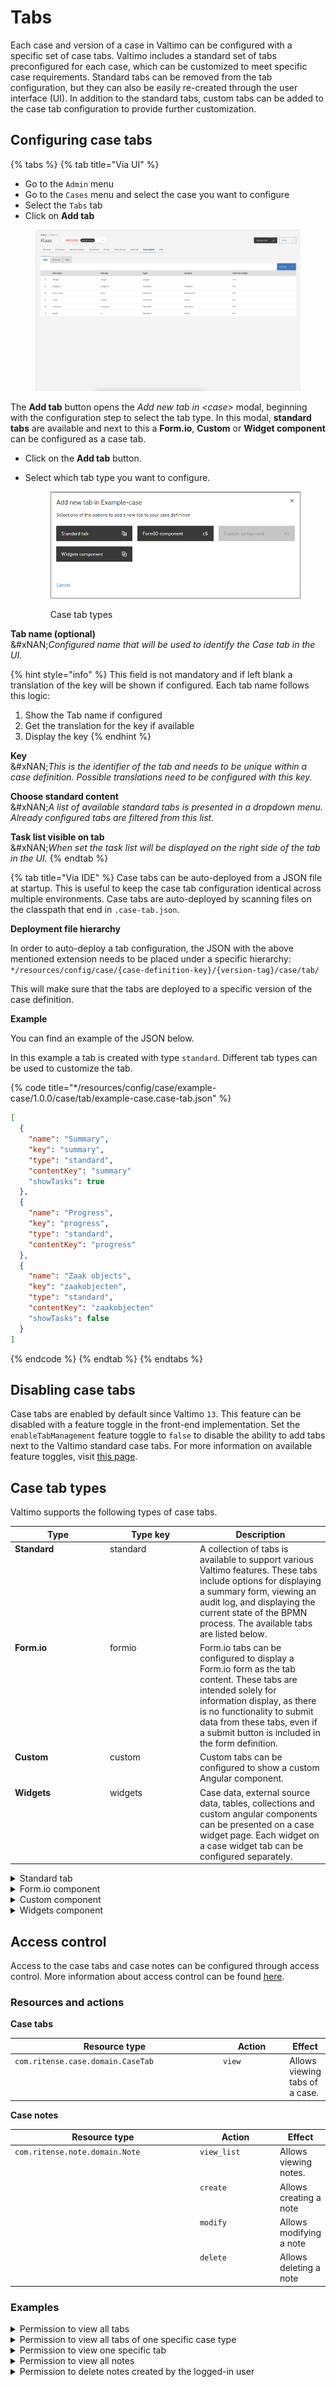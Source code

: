 # Tabs

Each case and version of a case in Valtimo can be configured with a specific set of case tabs. Valtimo includes a standard set of tabs preconfigured for each case, which can be customized to meet specific case requirements. Standard tabs can be removed from the tab configuration, but they can also be easily re-created through the user interface (UI). In addition to the standard tabs, custom tabs can be added to the case tab configuration to provide further customization.

## Configuring case tabs

{% tabs %}
{% tab title="Via UI" %}
* Go to the `Admin` menu
* Go to the `Cases` menu and select the case you want to configure
* Select the `Tabs` tab
* Click on **Add tab**

<figure><img src="../../../../.gitbook/assets/case-detail-tabs.png" alt=""><figcaption></figcaption></figure>

The **Add tab** button opens the _Add new tab in \<case>_ modal, beginning with the configuration step to select the tab type. In this modal, **standard tabs** are available and next to this a **Form.io**, **Custom** or **Widget component** can be configured as a case tab.

* Click on the **Add tab** button.
*   Select which tab type you want to configure.

    <figure><img src="../../../../.gitbook/assets/image (2).png" alt=""><figcaption><p>Case tab types</p></figcaption></figure>

**Tab name (optional)**\
&#xNAN;_&#x43;onfigured name that will be used to identify the Case tab in the UI._

{% hint style="info" %}
This field is not mandatory and if left blank a translation of the key will be shown if configured. Each tab name follows this logic:

1. Show the Tab name if configured
2. Get the translation for the key if available
3. Display the key
{% endhint %}

**Key**\
&#xNAN;_&#x54;his is the identifier of the tab and needs to be unique within a case definition. Possible translations need to be configured with this key._

**Choose standard content**\
&#xNAN;_&#x41; list of available standard tabs is presented in a dropdown menu. Already configured tabs are filtered from this list._

**Task list visible on tab**\
&#xNAN;_&#x57;hen set the task list will be displayed on the right side of the tab in the UI._
{% endtab %}

{% tab title="Via IDE" %}
Case tabs can be auto-deployed from a JSON file at startup. This is useful to keep the case tab configuration identical across multiple environments. Case tabs are auto-deployed by scanning files on the classpath that end in `.case-tab.json`.

**Deployment file hierarchy**

In order to auto-deploy a tab configuration, the JSON with the above mentioned extension needs to be placed under a specific hierarchy: `*/resources/config/case/{case-definition-key}/{version-tag}/case/tab/`&#x20;

This will make sure that the tabs are deployed to a specific version of the case definition.

**Example**

You can find an example of the JSON below.

In this example a tab is created with type `standard`. Different tab types can be used to customize the tab.

{% code title="*/resources/config/case/example-case/1.0.0/case/tab/example-case.case-tab.json" %}
```json
[
  {
    "name": "Summary",
    "key": "summary",
    "type": "standard",
    "contentKey": "summary"
    "showTasks": true
  },
  {
    "name": "Progress",
    "key": "progress",
    "type": "standard",
    "contentKey": "progress"
  },
  {
    "name": "Zaak objects",
    "key": "zaakobjecten",
    "type": "standard",
    "contentKey": "zaakobjecten"
    "showTasks": false
  }
]
```
{% endcode %}
{% endtab %}
{% endtabs %}

## Disabling case tabs

Case tabs are enabled by default since Valtimo `13`. This feature can be disabled with a feature toggle in the front-end implementation. Set the `enableTabManagement` feature toggle to `false` to disable the ability to add tabs next to the Valtimo standard case tabs. For more information on available feature toggles, visit [this page](../../../../running-valtimo/application-configuration/feature-toggles.md).

## Case tab types

Valtimo supports the following types of case tabs.

<table><thead><tr><th width="138" valign="top">Type</th><th width="130" valign="top">Type key</th><th valign="top">Description</th></tr></thead><tbody><tr><td valign="top"><strong>Standard</strong></td><td valign="top">standard</td><td valign="top">A collection of tabs is available to support various Valtimo features. These tabs include options for displaying a summary form, viewing an audit log, and displaying the current state of the BPMN process. The available tabs are listed below.</td></tr><tr><td valign="top"><strong>Form.io</strong></td><td valign="top">formio</td><td valign="top">Form.io tabs can be configured to display a Form.io form as the tab content. These tabs are intended solely for information display, as there is no functionality to submit data from these tabs, even if a submit button is included in the form definition.</td></tr><tr><td valign="top"><strong>Custom</strong></td><td valign="top">custom</td><td valign="top">Custom tabs can be configured to show a custom Angular component.</td></tr><tr><td valign="top"><strong>Widgets</strong></td><td valign="top">widgets</td><td valign="top">Case data, external source data, tables, collections and custom angular components can be presented on a case widget page. Each widget on a case widget tab can be configured separately.</td></tr></tbody></table>

<details>

<summary>Standard tab</summary>

The standard tab option is only available if all standard tabs have not yet been added to the case. When all standard tabs are already included in a case definition, this option will appear grayed out. In the modal to configure a standard tab, a dropdown menu displays the available standard tabs for selection and configuration.

<figure><img src="../../../../.gitbook/assets/image (3).png" alt=""><figcaption><p>Selectable standard case tabs</p></figcaption></figure>

The following tabs are created by default for each new case in Valtimo. These case tabs are standard across all Valtimo editions; however, additional standard tabs may be available depending on the specific edition. Standard tabs can be deleted as needed, as they can be easily re-added using the **Add tab** button.

### Valtimo standard tabs

<table><thead><tr><th width="169.79296875" valign="top">Tab</th><th valign="top">Description</th></tr></thead><tbody><tr><td valign="top"><strong>Summary</strong></td><td valign="top">Displays case specific data from the case JSON document or external data sources. This page links to a specific Form.io form with the name <code>&#x3C;caseDefinitionKey>.summary</code></td></tr><tr><td valign="top"><strong>Progress</strong></td><td valign="top">Shows the current state of any active process and the history of all processes that have been executed while handling the case</td></tr><tr><td valign="top"><strong>Audit</strong></td><td valign="top">Shows a log of all performed case actions. Information on who did what and when was that action done is logged and displayed on this tab.</td></tr><tr><td valign="top"><strong>Documents</strong></td><td valign="top">Displays all files that where generated or uploaded while handling the case.</td></tr><tr><td valign="top"><strong>Notes</strong></td><td valign="top">Allows case handlers to leave case specific comments for internal use.</td></tr></tbody></table>

### GZAC edition additional tabs

<table><thead><tr><th width="169.99609375" valign="top">Tab</th><th valign="top">Description</th></tr></thead><tbody><tr><td valign="top"><strong>Case objects</strong></td><td valign="top">Lists all JSON objects that are linked to the "Zaak" that is connected to the case. A "Zaak" can be created in "OpenZaak" and linked to the GZAC case. Objects connected to this "Zaak" are displayed on this tab.</td></tr></tbody></table>

</details>

<details>

<summary>Form.io component</summary>

This case tab type makes it possible to select any Form.io form within the implementation. Configurable options are exactly the same as for a standard tab except for selecting the component. Now a dropdown menu is shown with all available Form.io forms that exists within the implementation.

</details>

<details>

<summary>Custom component</summary>

The Custom component button gives access to the available custom components within the Valtimo implementation. Custom components need to be added to the codebase via plugins or implementation specific code. Once added to the codebase these will become available in this modal to configure as a tab.

</details>

<details>

<summary>Widgets component</summary>

The widgets component makes it possible to configure a case tab with widgets that can be configured via the UI. Multiple widget types are available to present case data. When a widgets component is selected only the **Tab name**, **Key** and **task list visibility** can be configured for the tab.

{% hint style="info" %}
When a widgets component tab is added the tab will be listed as a configured tab. Normally when an item in the list is clicked the tab configuration modal opens. A widget type tab however opens the widget configuration when clicked. Tab configuration is still available by clicking the 3-dotted (kebab) menu on the far right of each item in the list and click `Edit`.
{% endhint %}

Below a screenshot of the widget configuration UI for a newly created widgets tab. This page opens when a widget type tab is clicked on the tab configuration page.

For widget configuration, check [this page](widgets.md).

<figure><img src="../../../../.gitbook/assets/image (8).png" alt=""><figcaption><p>Widget configuration UI</p></figcaption></figure>

</details>

## Access control

Access to the case tabs and case notes can be configured through access control. More information about access control can be found [here](https://docs.valtimo.nl/features/access-control).

### Resources and actions

**Case tabs**

<table><thead><tr><th width="357" valign="top">Resource type</th><th width="111" valign="top">Action</th><th valign="top">Effect</th></tr></thead><tbody><tr><td valign="top"><code>com.ritense.case.domain.CaseTab</code></td><td valign="top"><code>view</code></td><td valign="top">Allows viewing tabs of a case.</td></tr></tbody></table>

**Case notes**

<table><thead><tr><th width="329" valign="top">Resource type</th><th width="143" valign="top">Action</th><th valign="top">Effect</th></tr></thead><tbody><tr><td valign="top"><code>com.ritense.note.domain.Note</code></td><td valign="top"><code>view_list</code></td><td valign="top">Allows viewing notes.</td></tr><tr><td valign="top"></td><td valign="top"><code>create</code></td><td valign="top">Allows creating a note</td></tr><tr><td valign="top"></td><td valign="top"><code>modify</code></td><td valign="top">Allows modifying a note</td></tr><tr><td valign="top"></td><td valign="top"><code>delete</code></td><td valign="top">Allows deleting a note</td></tr></tbody></table>

### Examples

<details>

<summary>Permission to view all tabs</summary>

<pre class="language-json" data-overflow="wrap"><code class="lang-json">{
<strong>    "resourceType": "com.ritense.case.domain.CaseTab",
</strong>    "action": "view",
    "conditions": []
}
</code></pre>

</details>

<details>

<summary>Permission to view all tabs of one specific case type</summary>

{% code overflow="wrap" %}
```json
{
   "resourceType": "com.ritense.case.domain.CaseTab",
   "action": "view",
   "conditions": [
      {
         "type": "field",
         "field": "id.caseDefinitionId.key",
         "operator": "==",
         "value": "evenementenvergunning"
      }
   ]
}
```
{% endcode %}

</details>

<details>

<summary>Permission to view one specific tab</summary>

{% code overflow="wrap" %}
```json
{
   "resourceType": "com.ritense.case.domain.CaseTab",
   "action": "view",
   "conditions": [
      {
         "type": "field",
         "field": "id.key",
         "operator": "==",
         "value": "summary"
      }
   ]
}
```
{% endcode %}

</details>

<details>

<summary>Permission to view all notes</summary>

<pre class="language-json" data-overflow="wrap"><code class="lang-json">{
<strong>    "resourceType": "com.ritense.note.domain.Note",
</strong>    "action": "view_list",
    "conditions": []
}
</code></pre>

</details>

<details>

<summary>Permission to delete notes created by the logged-in user</summary>

{% code overflow="wrap" %}
```json
{
   "resourceType": "com.ritense.note.domain.Note",
   "action": "delete",
   "conditions": [
      {
         "type": "field",
         "field": "createdByUserId",
         "operator": "==",
         "value": "${currentUserIdentifier}"
      }
   ]
}
```
{% endcode %}

</details>
